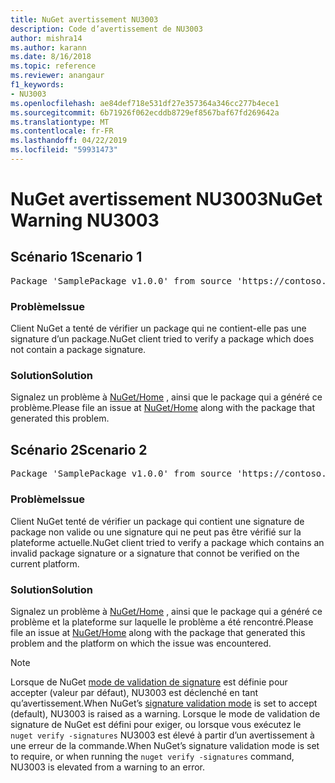 ```yaml
---
title: NuGet avertissement NU3003
description: Code d’avertissement de NU3003
author: mishra14
ms.author: karann
ms.date: 8/16/2018
ms.topic: reference
ms.reviewer: anangaur
f1_keywords:
- NU3003
ms.openlocfilehash: ae84def718e531df27e357364a346cc277b4ece1
ms.sourcegitcommit: 6b71926f062ecddb8729ef8567baf67fd269642a
ms.translationtype: MT
ms.contentlocale: fr-FR
ms.lasthandoff: 04/22/2019
ms.locfileid: "59931473"
---
```

# <a name="nuget-warning-nu3003"></a><span data-ttu-id="bbe75-103">NuGet avertissement NU3003</span><span class="sxs-lookup"><span data-stu-id="bbe75-103">NuGet Warning NU3003</span></span>

## <a name="scenario-1"></a><span data-ttu-id="bbe75-104">Scénario 1</span><span class="sxs-lookup"><span data-stu-id="bbe75-104">Scenario 1</span></span>

<pre>Package 'SamplePackage v1.0.0' from source 'https://contoso.com/index.json': The package is not signed. Unable to verify signature from an unsigned package.</pre>

### <a name="issue"></a><span data-ttu-id="bbe75-105">Problème</span><span class="sxs-lookup"><span data-stu-id="bbe75-105">Issue</span></span>

<span data-ttu-id="bbe75-106">Client NuGet a tenté de vérifier un package qui ne contient-elle pas une signature d’un package.</span><span class="sxs-lookup"><span data-stu-id="bbe75-106">NuGet client tried to verify a package which does not contain a package signature.</span></span>


### <a name="solution"></a><span data-ttu-id="bbe75-107">Solution</span><span class="sxs-lookup"><span data-stu-id="bbe75-107">Solution</span></span>

<span data-ttu-id="bbe75-108">Signalez un problème à [NuGet/Home](https://github.com/NuGet/Home/issues) , ainsi que le package qui a généré ce problème.</span><span class="sxs-lookup"><span data-stu-id="bbe75-108">Please file an issue at [NuGet/Home](https://github.com/NuGet/Home/issues) along with the package that generated this problem.</span></span>



## <a name="scenario-2"></a><span data-ttu-id="bbe75-109">Scénario 2</span><span class="sxs-lookup"><span data-stu-id="bbe75-109">Scenario 2</span></span>

<pre>Package 'SamplePackage v1.0.0' from source 'https://contoso.com/index.json': The package signature is invalid or cannot be verified on this platform.</pre>

### <a name="issue"></a><span data-ttu-id="bbe75-110">Problème</span><span class="sxs-lookup"><span data-stu-id="bbe75-110">Issue</span></span>

<span data-ttu-id="bbe75-111">Client NuGet tenté de vérifier un package qui contient une signature de package non valide ou une signature qui ne peut pas être vérifié sur la plateforme actuelle.</span><span class="sxs-lookup"><span data-stu-id="bbe75-111">NuGet client tried to verify a package which contains an invalid package signature or a signature that connot be verified on the current platform.</span></span>


### <a name="solution"></a><span data-ttu-id="bbe75-112">Solution</span><span class="sxs-lookup"><span data-stu-id="bbe75-112">Solution</span></span>

<span data-ttu-id="bbe75-113">Signalez un problème à [NuGet/Home](https://github.com/NuGet/Home/issues) , ainsi que le package qui a généré ce problème et la plateforme sur laquelle le problème a été rencontré.</span><span class="sxs-lookup"><span data-stu-id="bbe75-113">Please file an issue at [NuGet/Home](https://github.com/NuGet/Home/issues) along with the package that generated this problem and the platform on which the issue was encountered.</span></span>

> [!Note]
> <span data-ttu-id="bbe75-114">Lorsque de NuGet [mode de validation de signature](https://docs.microsoft.com/en-us/nuget/consume-packages/installing-signed-packages#configure-package-signature-requirements) est définie pour accepter (valeur par défaut), NU3003 est déclenché en tant qu’avertissement.</span><span class="sxs-lookup"><span data-stu-id="bbe75-114">When NuGet’s [signature validation mode](https://docs.microsoft.com/en-us/nuget/consume-packages/installing-signed-packages#configure-package-signature-requirements) is set to accept (default), NU3003 is raised as a warning.</span></span> <span data-ttu-id="bbe75-115">Lorsque le mode de validation de signature de NuGet est défini pour exiger, ou lorsque vous exécutez le `nuget verify -signatures` NU3003 est élevé à partir d’un avertissement à une erreur de la commande.</span><span class="sxs-lookup"><span data-stu-id="bbe75-115">When NuGet’s signature validation mode is set to require, or when running the `nuget verify -signatures` command, NU3003 is elevated from a warning to an error.</span></span> 

